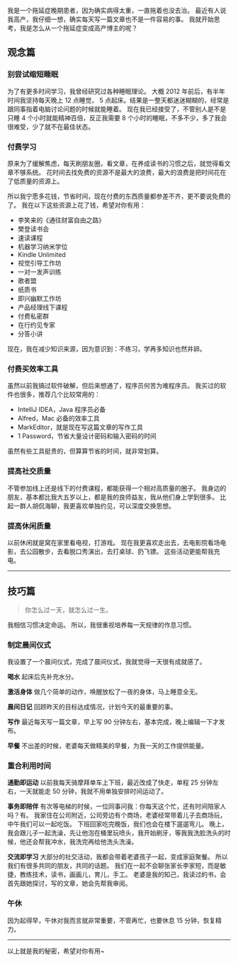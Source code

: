 我是一个拖延症晚期患者，因为确实病得太重，一直拖着也没去治。
最近有人说我高产，我仔细一想，确实每天写一篇文章也不是一件容易的事。
我就开始思考，我是怎么从一个拖延症变成高产博主的呢？

## 观念篇
### 别尝试缩短睡眠
为了有更多时间学习，我曾经研究过各种睡眠理论。
大概 2012 年前后，有半年时间我坚持每天晚上 12 点睡觉， 5 点起床。结果是一整天都迷迷糊糊的，经常是跟同事指着电脑讨论问题的时候就能睡着。
现在我已经接受了，不管别人是不是只睡 4 个小时就能精神百倍，反正我需要 8 个小时的睡眠，不多不少，多了我会很难受，少了就不在最佳状态。

### 付费学习
原来为了缓解焦虑，每天刷朋友圈，看文章，在养成读书的习惯之后，就觉得看文章不够系统。
花时间去找免费的资源不是最大的浪费，最大的浪费是把时间花在了低质量的资源上。

所以我宁愿多花钱，节省时间，现在付费的东西质量都参差不齐，更不要说免费的了。
我在以下这些资源上花了钱，希望对你有用：
* 李笑来的《通往财富自由之路》
* 樊登读书会
* 速读课程
* 机器学习纳米学位
* Kindle Unlimited
* 视觉引导工作坊
* 一对一发声训练
* 歌者盟
* 纸质书
* 即兴幽默工作坊
* 产品经理线下课程
* 付费私密群
* 在行约见专家
* 分答小讲

现在，我在减少知识来源，因为意识到：不练习，学再多知识也然并卵。

### 付费买效率工具
虽然以前我搞过软件破解，但后来想通了，程序员何苦为难程序员。
我买过的软件也很多，推荐几个比较常用的：
* IntelliJ IDEA，Java 程序员必备
* Alfred，Mac 必备的效率工具
* MarkEditor，就是现在写这篇文章的写作工具
* 1 Password，节省大量设计密码和输入密码的时间

虽然有些工具挺贵的，但算算节省的时间，就非常划算。

### 提高社交质量
不管参加线上还是线下的付费课程，都能获得一个相对高质量的圈子。
我身边的朋友，基本都比我大五岁以上，都是我的良师益友，我从他们身上学到很多。
比起一群人胡侃海聊，我更喜欢单独约见，可以深度交换思想。 

### 提高休闲质量
以前休闲就是窝在家里看电视，打游戏。
现在我更喜欢走出去，去电影院看场电影，去公园散步，去看脱口秀演出，去打桌球、扔飞镖。
这些活动更能帮我充电。

---
## 技巧篇
>你怎么过一天，就怎么过一生。

我相信习惯决定命运。
所以，我很重视培养每一天规律的作息习惯。

### 制定晨间仪式
我设置了一个晨间仪式，完成了晨间仪式，我就觉得一天很有成就感了。

**喝水**
起床后先补充水分。

**激活身体**
做几个简单的动作，唤醒放松了一夜的身体，马上睡意全无。

**晨间日记**
回顾昨天的目标达成情况，计划今天的最重要的事。

**写作**
最近每天写一篇文章，早上写 90 分钟左右，基本完成，晚上编辑一下才发布。

**早餐**
不出差的时候，老婆每天做精美的早餐，为我一天的工作提供能量。

### 重合利用时间
**通勤即运动**
以前我每天骑摩拜单车上下班，最近改成了快走，单程 25 分钟左右，一天就能走 50 分钟，我就不用单独安排时间运动了。

**事务即陪伴**
有次等电梯的时候，一位同事问我：你每天这个忙，还有时间陪家人吗？有。
我家住在公司附近，公司旁边有个商场，老婆经常带着儿子去商场玩，中午我们可以一起吃饭。
下班回家吃完晚饭，我们也会在楼下遛遛弯儿。
晚上，我会跟儿子一起洗澡，先让他泡在桶里玩喷头，我开始刷牙，等我我洗脸洗头的时候，他还会帮我冲水，我洗完再给他洗头洗澡。

**交流即学习**
大部分的社交活动，我都会带着老婆孩子一起，变成家庭聚餐。
所以我们有很多共同的朋友，共同的话题。
我们在一起不会聊张家长李家短，而是敏捷，教练技术，读书，画画儿，育儿，手工。
老婆是我的知己，我读过的书，会首先跟她探讨，写的文章，她会先帮我审阅。

### 午休
因为起得早，午休对我而言就非常重要，不管再忙，也要休息 15 分钟，恢复精力。

---
以上就是我的秘密，希望对你有用~